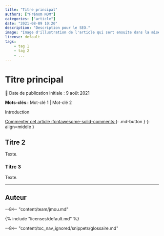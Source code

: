 ```yaml
---
title: "Titre principal"
authors: ["Prénom NOM"]
categories: ["article"]
date: "2021-08-09 10:20"
description: "Description pour le SEO."
image: "Image d'illustration de l'article qui sert ensuite dans la mise en avant : réseaux sociaux, flux RSS..."
license: default
tags:
    - tag 1
    - tag 2
    - ...
---
```


# Titre principal

:calendar: Date de publication initiale : 9 août 2021

**Mots-clés :** Mot-clé 1 | Mot-clé 2

Introduction

[Commenter cet article :fontawesome-solid-comments:](#__comments){: .md-button }
{: align=middle }

## Titre 2

Texte.

### Titre 3

Texte.

----

## Auteur

--8<-- "content/team/jmou.md"

{% include "licenses/default.md" %}

<!-- Intègre le glossaire centralisé -->
--8<-- "content/toc_nav_ignored/snippets/glossaire.md"
